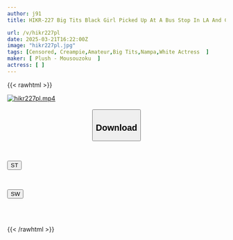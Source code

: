 ```yaml
---
author: j91
title: HIKR-227 Big Tits Black Girl Picked Up At A Bus Stop In LA And Creampie Sex With A Japanese Man! Lily (22)

url: /v/hikr227pl
date: 2025-03-21T16:22:00Z
image: "hikr227pl.jpg"
tags: [Censored, Creampie,Amateur,Big Tits,Nampa,White Actress	]
maker: [ Plush - Mousouzoku  ]
actress: [ ]
---
```



{{< rawhtml >}}

<div class="video" data-videoid="3B4Gz6dL92HddGM">
    <a href="javascript:;">
        <img src="/v/hikr227pl/hikr227pl.jpg" width="WIDTH" height="HEIGHT" alt="hikr227pl.mp4" loading="lazy">
    </a>
</div>

<script type="text/javascript" src="https://j91.asia/asset/on-demand-st.js"></script>

<br>
  <link rel="stylesheet" href="https://j91.asia/asset/bs5.css">
  
  <center>
  <button class="btn btn-primary" type="button" data-bs-toggle="collapse" data-bs-target=".multi-collapse" aria-expanded="false" aria-controls="multiCollapseExample1 multiCollapseExample2"><h2>Download</h2></button></center>
</p>
<div class="row">
  <div class="col">
    <div class="collapse multi-collapse" id="multiCollapseExample1">
      <div class="card card-body">
	      	      <br>
<div class="buttons">  
<p><a href="/v/hikr227pl/st.html" target="_blank"><button class="btn-hover color-3"><i class="fa fa-download"></i> ST</button></a></p></div>
    </div>
  </div>
</div>
  <div class="col">
    <div class="collapse multi-collapse" id="multiCollapseExample2">
      <div class="card card-body">
	      <br>
<div class="buttons">
<p><a href="/v/hikr227pl/sw.html" target="_blank"><button class="btn-hover color-2"><i class="fa fa-download"></i> SW</button></a></p></div>
<br><br>
      </div>
    </div>
  </div>
</div>

{{< /rawhtml >}}